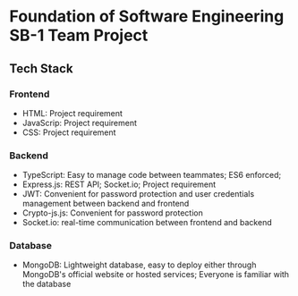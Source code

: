 # Foundation of Software Engineering SB-1 Team Project

## Tech Stack

### Frontend

- HTML: Project requirement
- JavaScrip: Project requirement
- CSS: Project requirement

### Backend

- TypeScript: Easy to manage code between teammates; ES6 enforced;
- Express.js: REST API; Socket.io; Project requirement
- JWT: Convenient for password protection and user credentials management between backend and frontend
- Crypto-js.js: Convenient for password protection
- Socket.io: real-time communication between frontend and backend

### Database

- MongoDB: Lightweight database, easy to deploy either through MongoDB's official website or hosted services;
  Everyone is familiar with the database
